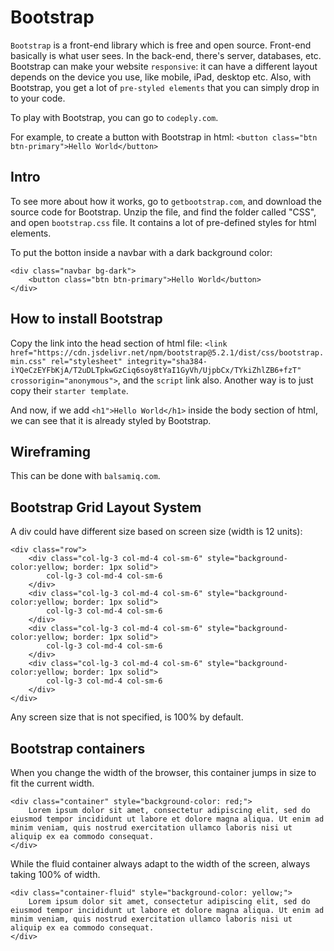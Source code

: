 # Bootstrap
`Bootstrap` is a front-end library which is free and open source. Front-end basically is what user sees. In the back-end, there's server, databases, etc. Bootstrap can make your website `responsive`: it can have a different layout depends on the device you use, like mobile, iPad, desktop etc. Also, with Bootstrap, you get a lot of `pre-styled elements` that you can simply drop in to your code. 

To play with Bootstrap, you can go to `codeply.com`. 

For example, to create a button with Bootstrap in html: `<button class="btn btn-primary">Hello World</button>`

## Intro
To see more about how it works, go to `getbootstrap.com`, and download the source code for Bootstrap. Unzip the file, and find the folder called "CSS", and open `bootstrap.css` file. It contains a lot of pre-defined styles for html elements. 

To put the botton inside a navbar with a dark background color:
```
<div class="navbar bg-dark">
    <button class="btn btn-primary">Hello World</button>
</div>
```

## How to install Bootstrap
Copy the link into the head section of html file: `<link href="https://cdn.jsdelivr.net/npm/bootstrap@5.2.1/dist/css/bootstrap.min.css" rel="stylesheet" integrity="sha384-iYQeCzEYFbKjA/T2uDLTpkwGzCiq6soy8tYaI1GyVh/UjpbCx/TYkiZhlZB6+fzT" crossorigin="anonymous">`, and the `script` link also. Another way is to just copy their `starter template`. 

And now, if we add `<h1">Hello World</h1>` inside the body section of html, we can see that it is already styled by Bootstrap. 

## Wireframing
This can be done with `balsamiq.com`. 

## Bootstrap Grid Layout System
A div could have different size based on screen size (width is 12 units): 
```
<div class="row">
    <div class="col-lg-3 col-md-4 col-sm-6" style="background-color:yellow; border: 1px solid">
        col-lg-3 col-md-4 col-sm-6
    </div>
    <div class="col-lg-3 col-md-4 col-sm-6" style="background-color:yellow; border: 1px solid">
        col-lg-3 col-md-4 col-sm-6
    </div>
    <div class="col-lg-3 col-md-4 col-sm-6" style="background-color:yellow; border: 1px solid">
        col-lg-3 col-md-4 col-sm-6
    </div>
    <div class="col-lg-3 col-md-4 col-sm-6" style="background-color:yellow; border: 1px solid">
        col-lg-3 col-md-4 col-sm-6
    </div>
</div>
```

Any screen size that is not specified, is 100% by default. 

## Bootstrap containers
When you change the width of the browser, this container jumps in size to fit the current width. 
```
<div class="container" style="background-color: red;">
    Lorem ipsum dolor sit amet, consectetur adipiscing elit, sed do eiusmod tempor incididunt ut labore et dolore magna aliqua. Ut enim ad minim veniam, quis nostrud exercitation ullamco laboris nisi ut aliquip ex ea commodo consequat.
</div>
```
While the fluid container always adapt to the width of the screen, always taking 100% of width. 
```
<div class="container-fluid" style="background-color: yellow;">
    Lorem ipsum dolor sit amet, consectetur adipiscing elit, sed do eiusmod tempor incididunt ut labore et dolore magna aliqua. Ut enim ad minim veniam, quis nostrud exercitation ullamco laboris nisi ut aliquip ex ea commodo consequat.
</div>
```



